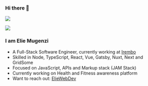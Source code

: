 ### Hi there 👋

![](https://github-readme-stats.vercel.app/api?username=eliemugenzi&show_icons=true&count_private=true&theme=radical)

![](https://github-readme-stats.vercel.app/api/top-langs/?username=eliemugenzi&layout=compact&theme=radical)


### I am Elie Mugenzi

- A Full-Stack Software Engineer, currently working at [Irembo](https://irembo.com)
- Skilled in Node, TypeScript, React, Vue, Gatsby, Nuxt, Next and GridSome
- Focused on JavaScript, APIs and Markup stack (JAM Stack)
- Currently working on Health and Fitness awareness platform
- Want to reach out: [ElieWebDev](https://elieweb.dev)


